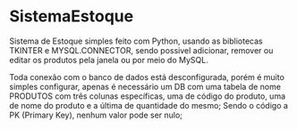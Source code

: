 # SistemaEstoque

Sistema de Estoque simples feito com Python, usando as bibliotecas TKINTER e MYSQL.CONNECTOR, sendo possivel adicionar, remover ou editar os produtos pela janela ou por meio do MySQL.

Toda conexão com o banco de dados está desconfigurada, porém é muito simples configurar, apenas é necessário um DB com uma tabela de nome PRODUTOS com três colunas específicas, uma de código do produto, uma de nome do produto e a última de quantidade do mesmo; Sendo o código a PK (Primary Key), nenhum valor pode ser nulo;

